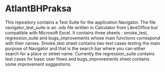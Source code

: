 # AtlantBHPraksa
This repository contains a Test Suite for the application Navigator. The file navigator_test_suite is an .ods file written in Calculator from LibreOffice but compatible with Microsoft Excel. It contains three sheets : smoke_test, regression_suite and bugs_improvements whose main functions correspond with their names. 
Smoke_test sheet contains two test cases testing the main purpose of Navigator and that is the search bar where you can either search for a place or street name. Currently the regression_suite contains test cases for basic user flows and bugs_improvements sheet contains some improvement suggestions.
